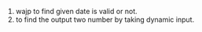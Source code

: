 1) wajp to find given date is valid or not.
2) to find the output two number by taking dynamic input.
